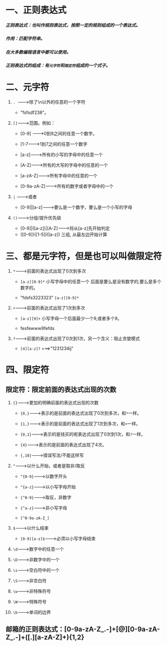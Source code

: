 # 一、正则表达式

##### 正则表达式：也叫作规则表达式，按照一定的规则组成的一个表达式。

##### 作用：匹配字符串。

##### 在大多数编程语言中都可以使用。

##### 正则表达式的组成：有`元字符`和`限定符`组成的一个式子。

# 二、元字符

1. `. `--->除了\n以外的任意的一个字符

   - "fsfsdf238"。

2. `[]`--->范围。例如：

   - [0-9] --->0到9之间的任意一个数字。

   - [1-7--->1到7之间的任意一个数字
   - [a-z]--->所有的小写的字母中的任意一个
   - [A-Z]--->所有的大写的字母中的任意的一个
   - [a-zA-Z]--->所有字母中的任意的一个
   - [0-9a-zA-Z]--->所有的数字或者字母中的一个

3. `|` --->或者

   - [0-9]|[a-z]--->要么是一个数字，要么是一个小写的字母

4. `()`--->分组/提升优先级

   - [0-9]|([a-z])|[A-Z]--->将从[a-z]先开始判定
   - ([0-9])([1-5])([a-z]) 三组, 从最左边开始计算

# 三、都是元字符，但是也可以叫做限定符

1. `*`--->前面的表达式出现了0次到多次

   - `[a-z][0-9]*` 小写字母中的任意一个 后面是要么是没有数字的,要么是多个数字的。

   - "fdsfs3223323"  `[a-z][0-9]*`

     

2. `+`--->前面的表达式出现了1次到多次

   -  `[a-z][9]+` 小写字母一个后面最少一个9,或者多个9。

   - fesfewww9fefds

     

3. `?`--->前面的表达式出现了0次到1次，另一个含义：阻止贪婪模式

   - `[4][a-z]?` ===>"1231234ij"

# 四、限定符

## 限定符：限定前面的表达式出现的次数



1. `{}`--->更加的明确前面的表达式出现的次数

   - `{0,}`--->表示的是前面的表达式出现了0次到多次，和`*`一样。

   - `{1,}`--->表示的是前面的表达式出现了1次到多次，和`+`一样。

   - `{0,1}`--->表示的是钱买的呢表达式出现了0次到1次，和`?`一样。

   - `{4}`--->表示的是前面的表达式出现了4次。

   - `{,10}`--->错误写法/不能这样写

     

2. `^`--->以什么开始，或者是取非/取反

   - `^{0-9}`--->以数字开头

   - `^{a-z}`--->以小写字母开始

   - `{^0-9}`--->取反，非数字

   - `{^a-z}`--->非小写字母

   - `[^0-9a-zA-Z_]`

     

3. `$`--->以什么结束

   - `[0-9][a-z]$`--->必须以小写字母结束

     

4. `\d`--->数字中的任意一个

   

5. `\D`--->非数字中的一个

   

6. `\s`--->空白符中的一个

   

7. `\S`--->非空白符

   

8. `\w`--->非特殊符号

   

9. `\W`--->特殊符号

   

10. `\b`--->单词的边界

## 邮箱的正则表达式：[0-9a-zA-Z_.-]+[@][0-9a-zA-Z_.-]+([.][a-zA-Z]+){1,2}

